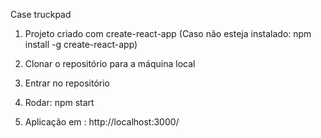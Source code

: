 Case truckpad

1. Projeto criado com create-react-app
 (Caso não esteja instalado: npm install -g create-react-app)

2. Clonar o repositório para a máquina local

3. Entrar no repositório

4. Rodar: npm start

5. Aplicação em : http://localhost:3000/
